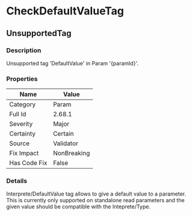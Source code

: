 ﻿---  
uid: Validator_2_68_1  
---

# CheckDefaultValueTag

## UnsupportedTag

### Description

Unsupported tag 'DefaultValue' in Param '{paramId}'.

### Properties

| Name         | Value       |
| ------------ | ----------- |
| Category     | Param       |
| Full Id      | 2.68.1      |
| Severity     | Major       |
| Certainty    | Certain     |
| Source       | Validator   |
| Fix Impact   | NonBreaking |
| Has Code Fix | False       |

### Details

Interprete\/DefaultValue tag allows to give a default value to a parameter.  
This is currently only supported on standalone read parameters and the given value should be compatible with the Inteprete\/Type.
